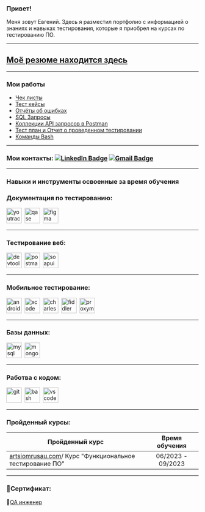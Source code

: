 ### Привет!

<p>Меня зовут Евгений. Здесь я разместил портфолио с информацией о знаниях и навыках тестирования, которые я приобрел на курсах по тестированию ПО.</p> 

---
##  [Моё резюме находится здесь](https://drive.google.com/file/d/1WwBJuoA60AVMC71MrU6ehkoW-dQjSaHc/view?usp=sharing)
---

###  Мои работы

- [Чек листы](https://github.com/Baidak-Evgenii/Check_list)
- [Тест кейсы](https://github.com/Baidak-Evgenii/Test_case)
- [Отчёты об ошибках](https://github.com/Baidak-Evgenii/Bug_report)
- [SQL Запросы](https://github.com/Baidak-Evgenii/SQL_querie)
- [Коллекции API запросов в Postman](https://www.postman.com/restless-flare-373008/workspace/my-workspace/collection/24530753-c7f3e8a0-3f35-465e-9dc3-2df2349e7865)
- [Тест план и Отчет о проведенном тестировании](https://github.com/Baidak-Evgenii/Test-plan_-_Report-of-testing)
- [Команды Bash](https://github.com/Baidak-Evgenii/Practical_Task.-Bash_Commands)

---
### Мои контакты: [![LinkedIn Badge](https://img.shields.io/badge/-Evgenii%20Baidak-blue?style=flat&logo=LinkedIn&logoColor=white)](https://www.linkedin.com/) [![Gmail Badge](https://img.shields.io/badge/-Gmail-red?style=flat&logo=Gmail&logoColor=white)](mailto:sumlenne@gmail.comm)

---
### Навыки и инструменты освоенные за время обучения

### Документация по тестированию:

<div>
  <img src="https://upload.wikimedia.org/wikipedia/commons/thumb/8/8d/YouTrack_Icon.svg/1024px-YouTrack_Icon.svg.png?20200803082248" title="youtrack" alt="youtrack" width="40" height="40"/>&nbsp
  <img src="https://luna1.co/eb0187.png" title="qase" alt="qase" width="40" height="40"/>&nbsp
  <img src="https://cdn.jsdelivr.net/gh/devicons/devicon/icons/figma/figma-original.svg" title="figma" alt="figma" width="40" height="40"/>&nbsp
</div>

---

### Тестирование веб:

<div>
  <img src="https://d33wubrfki0l68.cloudfront.net/38b5c953a4667366685d55db55d057c86db1fc54/a0fdc/static/acae6b24d940347661ca901ea07f47c1/chrome-dev-logo-icon.png" title="devtools" alt="devtools" width="40" height="40"/>&nbsp
  <img src="https://uxwing.com/wp-content/themes/uxwing/download/brands-and-social-media/postman-icon.png" title="postman" alt="postman" width="40" height="40"/>&nbsp
  <img src="https://static0.smartbear.co/smartbearbrand/media/images/home/soapui-icon.svg" title="soapui" alt="soapui" width="40" height="40"/>&nbsp
</div>

---

### Мобильное тестирование:

<div>
  <img src="https://cdn.jsdelivr.net/gh/devicons/devicon/icons/androidstudio/androidstudio-original.svg" title="android-studio" alt="android-studio" width="40" height="40"/>&nbsp
  <img src="https://cdn.jsdelivr.net/gh/devicons/devicon/icons/xcode/xcode-original.svg" title="xcode" alt="xcode" width="40" height="40"/>&nbsp
  <img src="https://cdn.icon-icons.com/icons2/3053/PNG/512/charles_proxy_macos_bigsur_icon_190302.png" title="charles-proxy" alt="charles-proxy" width="40" height="40"/>&nbsp
  <img src="https://www.megaleechers.com/storage/Fiddler-Everywhere-Icon.png" title="fiddler" alt="fiddler" width="40" height="40"/>&nbsp
  <img src="https://pbs.twimg.com/profile_images/1589614420766126080/slAIVDtr_400x400.jpg" title="proxyman" alt="proxyman" width="40" height="40"/>&nbsp
</div>

---

### Базы данных:

<div>
  <img src="https://cdn.jsdelivr.net/gh/devicons/devicon/icons/mysql/mysql-original.svg" title="mysql" alt="mysql" width="40" height="40"/>&nbsp
  <img src="https://cdn.jsdelivr.net/gh/devicons/devicon/icons/mongodb/mongodb-original.svg" title="mongodb" alt="mongodb" width="40" height="40"/>&nbsp
</div>

---

### Работва с кодом:

<div>
  <img src="https://cdn.jsdelivr.net/gh/devicons/devicon/icons/git/git-original.svg" title="git" alt="git" width="40" height="40"/>&nbsp
  <img src="https://upload.wikimedia.org/wikipedia/commons/thumb/4/4b/Bash_Logo_Colored.svg/1024px-Bash_Logo_Colored.svg.png?20180723054350" title="bash" alt="bash" width="40" height="40"/>&nbsp
  <img src="https://cdn.jsdelivr.net/gh/devicons/devicon/icons/vscode/vscode-original.svg" title="vscode" alt="vscode" width="40" height="40"/>&nbsp
  
</div>

---

### Пройденный курсы:

| Пройденный курс                                                 | Время обучения             |
| ----------------------------------------------------------------| :---------------: |
| [artsiomrusau.com](https://artsiomrusau.com/)/ Курс "Функциональное тестирование ПО"              | 06/2023 - 09/2023 |

---
### 📜Сертификат:

🔗[QA инженер](https://v2.coreapp.ai/certificate/pdf/)
